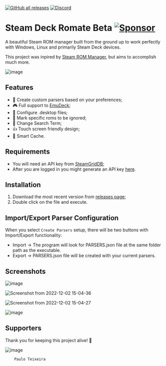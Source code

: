 [![GitHub all releases](https://img.shields.io/github/downloads/brenoprata10/steam-deck-romate/total?logo=github)](https://github.com/brenoprata10/steam-deck-romate/releases)
[![Discord](https://img.shields.io/badge/Discord-%235865F2.svg?style=for-the-badge&logo=discord&logoColor=white)](https://discord.gg/vP8X2wu6)
# Steam Deck Romate Beta [![Sponsor](https://img.shields.io/badge/Buy_Me_A_Coffee-FFDD00?style=for-the-badge&logo=buy-me-a-coffee&logoColor=black)](https://github.com/sponsors/brenoprata10)

A beautiful Steam ROM manager built from the ground up to work perfectly with Windows, Linux and primarily Steam Deck devices. 

This project was inpired by [Steam ROM Manager](https://github.com/SteamGridDB/steam-rom-manager), but aims to accomplish much more.

![image](https://user-images.githubusercontent.com/26099427/209691525-9425951e-d2a8-409c-bc9e-fa7fd1ec71f3.png)

## Features
- 👾 Create custom parsers based on your preferences;
- 🎮 Full support to [EmuDeck](https://github.com/dragoonDorise/EmuDeck);
- 📂 Configure .desktop files;
- 🙈 Mark specific roms to be ignored;
- 🧐 Change Search Term;
- 👍 Touch screen friendly design;
- 🧠 Smart Cache.

## Requirements
- You will need an API key from [SteamGridDB](https://www.steamgriddb.com/);
- After you are logged in you might generate an API key [here](https://www.steamgriddb.com/profile/preferences/api).

## Installation
1. Download the most recent version from [releases page](https://github.com/brenoprata10/steam-deck-romate/releases);
2. Double click on the file and execute.

## Import/Export Parser Configuration
When you select `Create Parsers` setup, there will be two buttons with Import/Export functionality:
- Import -> The program will look for PARSERS.json file at the same folder path as the executable.
- Export -> PARSERS.json file will be created with your current parsers.

## Screenshots
![image](https://user-images.githubusercontent.com/26099427/209691582-83da2c21-6b76-449d-867d-55d677fab4bd.png)

![Screenshot from 2022-12-02 15-04-36](https://user-images.githubusercontent.com/26099427/205311454-105f5b64-ed85-4859-ba6f-3cc11f34083b.png)

![Screenshot from 2022-12-02 15-04-27](https://user-images.githubusercontent.com/26099427/205311459-4e096f80-dd03-4264-a373-84e7794225d3.png)

![image](https://user-images.githubusercontent.com/26099427/209691637-eda5af6a-bfe2-4a0b-82ab-4d38aae2b240.png)

## Supporters
Thank you for keeping this project alive! 💝

![image](https://user-images.githubusercontent.com/26099427/233806179-fde33ff0-05b7-4793-ad99-ce12108c3b71.png)

        Paulo Teixeira


